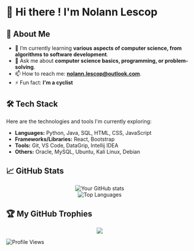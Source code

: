 # 👋 Hi there ! I'm Nolann Lescop

## 🚀 About Me
- 🌱 I’m currently learning **various aspects of computer science, from algorithms to software development**.
- 💬 Ask me about **computer science basics, programming, or problem-solving**.
- 📫 How to reach me: **nolann.lescop@outlook.com**.
- ⚡ Fun fact: **I'm a cyclist**

## 🛠️ Tech Stack
Here are the technologies and tools I'm currently exploring:
- **Languages:** Python, Java, SQL, HTML, CSS, JavaScript
- **Frameworks/Libraries:** React, Bootstrap
- **Tools:** Git, VS Code, DataGrip, Intellij IDEA
- **Others:** Oracle, MySQL, Ubuntu, Kali Linux, Debian

## 📈 GitHub Stats
<div align="center">
  <img src="https://github-readme-stats.vercel.app/api?username=nolann-alt&show_icons=true&theme=radical" alt="Your GitHub stats" />
  <br>
  <img src="https://github-readme-stats.vercel.app/api/top-langs/?username=nolann-alt&layout=compact&theme=radical" alt="Top Languages" />
</div>

## 🏆 My GitHub Trophies
<div align="center">
  <img src="https://github-profile-trophy.vercel.app/?username=nolann-alt&theme=radical)](https://github.com/ryo-ma/github-profile-trophy" />
</div>

![Profile Views](https://komarev.com/ghpvc/?username=nolann-alt&color=blue&style=flat-square)
